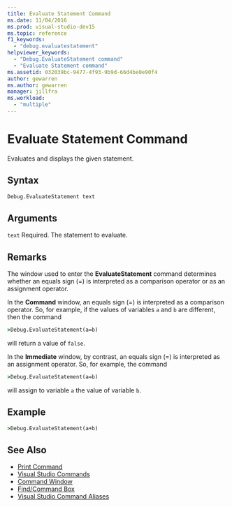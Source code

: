 ```yaml
---
title: Evaluate Statement Command
ms.date: 11/04/2016
ms.prod: visual-studio-dev15
ms.topic: reference
f1_keywords:
  - "debug.evaluatestatement"
helpviewer_keywords:
  - "Debug.EvaluateStatement command"
  - "Evaluate Statement command"
ms.assetid: 032039bc-9477-4f93-9b9d-66d4be0e90f4
author: gewarren
ms.author: gewarren
manager: jillfra
ms.workload:
  - "multiple"
---
```

# Evaluate Statement Command
Evaluates and displays the given statement.

## Syntax

```cmd
Debug.EvaluateStatement text
```

## Arguments
 `text`
 Required. The statement to evaluate.

## Remarks
 The window used to enter the **EvaluateStatement** command determines whether an equals sign (=) is interpreted as a comparison operator or as an assignment operator.

 In the **Command** window, an equals sign (=) is interpreted as a comparison operator. So, for example, if the values of variables `a` and `b` are different, then the command

```cmd
>Debug.EvaluateStatement(a=b)
```

 will return a value of `false`.

 In the **Immediate** window, by contrast, an equals sign (=) is interpreted as an assignment operator. So, for example, the command

```cmd
>Debug.EvaluateStatement(a=b)
```

 will assign to variable `a` the value of variable `b`.

## Example

```cmd
>Debug.EvaluateStatement(a+b)
```

## See Also

- [Print Command](../../ide/reference/print-command.md)
- [Visual Studio Commands](../../ide/reference/visual-studio-commands.md)
- [Command Window](../../ide/reference/command-window.md)
- [Find/Command Box](../../ide/find-command-box.md)
- [Visual Studio Command Aliases](../../ide/reference/visual-studio-command-aliases.md)